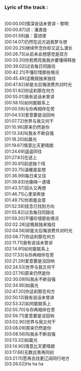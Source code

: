 <h3>Lyric of the track :</h3><p><br>[00:00.00]情深说话未曾讲 - 黎明
<br>[00:00.87]词：潘源良
<br>[00:01.59]曲：雷颂德
<br>[00:14.07]仍然在远方追我梦与想
<br>[00:20.25]继续怀念你却又这么漫长
<br>[00:26.73]从前未会想感觉是双方
<br>[00:33.31]你若燃亮我我亦要懂得释放
<br>[00:39.02]过去每日同路往
<br>[00:42.21]不懂珍惜那些境况
<br>[00:45.49]这晚我独来独往
<br>[00:47.82]却是太后悔浪费共对时光
<br>[00:51.82]你这刹那在何方
<br>[00:55.01]我有说话未曾讲
<br>[00:58.15]如何能联系上
<br>[01:00.59]与你再相伴在旁
<br>[01:04.53]爱意要是没回响
<br>[01:07.72]世界与我又何干
<br>[01:10.96]原来仍然是你
<br>[01:13.34]叫我永不断自强
<br>[01:18.20]如晨光
<br>[01:19.67]情意比天更晴朗
<br>[01:24.69]遥遥同往
<br>[01:27.83]在途上
<br>[01:30.81]前途独个闯
<br>[01:33.75]温暖是妄想
<br>[01:36.99]每日来又往
<br>[01:39.83]也像隔一道墙
<br>[01:43.37]回头又再想
<br>[01:46.71]心里渐奔放
<br>[01:49.75]你若能会意
<br>[01:52.58]挂念已找到方向
<br>[01:55.82]过去每日同路往
<br>[01:59.20]不懂珍惜那些境况
<br>[02:02.28]这晚我独来独往
<br>[02:04.56]却是太后悔浪费共对时光
<br>[02:08.77]你这刹那在何方
<br>[02:11.71]我有说话未曾讲
<br>[02:14.91]如何能联系上
<br>[02:17.33]与你再相伴在旁
<br>[02:21.29]爱意要是没回响
<br>[02:24.53]世界与我又何干
<br>[02:27.76]原来仍然是你
<br>[02:30.09]叫我永不断自强
<br>[02:34.95]如晨光
<br>[02:47.20]你这刹那在何方
<br>[02:50.13]我有说话未曾讲
<br>[02:53.32]如何能联系上
<br>[02:55.70]与你再相伴在旁
<br>[02:59.71]爱意要是没回响
<br>[03:02.90]世界与我又何干
<br>[03:06.09]原来仍然是你
<br>[03:08.56]叫我永不断自强
<br>[03:13.32]如晨光
<br>[03:14.90]情意比天更晴朗
<br>[03:17.68]无数远景再同创
<br>[03:21.11]愿再去找更辽阔同行地方
<br>[03:26.02]Ha ha ha
</p>